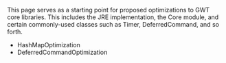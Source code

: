 This page serves as a starting point for proposed optimizations to GWT core libraries. This includes the JRE implementation, the Core module, and certain commonly-used classes such as Timer, DeferredCommand, and so forth.

  * HashMapOptimization
  * DeferredCommandOptimization